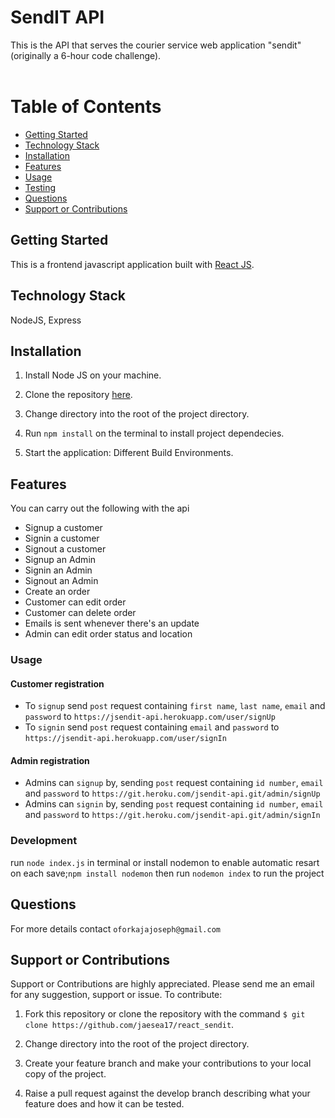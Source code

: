 # SendIT API

This is the API that serves the courier service web application "sendit"(originally a 6-hour code challenge).
<br />
<br />


# Table of Contents

- [Getting Started](#Getting-Started "Goto Getting-Started")
- [Technology Stack](#Technology-Stack "Goto Technology-Stack")
- [Installation](#Installation "Goto Installation")
- [Features](#Features "Goto Features")
- [Usage](#Usage "Goto Usage")
- [Testing](#Testing "Goto Testing")
- [Questions](#Questions "Goto Questions")
- [Support or Contributions](#Support-or-Contributions "Support-or-Contributions")

## Getting Started

This is a frontend javascript application built with [React JS](https://reactjs.org/).

## Technology Stack

NodeJS, Express

## Installation

1. Install Node JS on your machine.

2. Clone the repository [here](https://github.com/jaesea17/SendIt_api).

3. Change directory into the root of the project directory.

4. Run `npm install` on the terminal to install project dependecies.

5. Start the application: Different Build Environments.

## Features

You can carry out the following with the api
- Signup a customer <br>
- Signin a customer <br>
- Signout a customer <br>
- Signup an Admin <br>
- Signin an Admin <br>
- Signout an Admin <br>
- Create an order <br>
- Customer can edit order <br>
- Customer can delete order <br>
- Emails is sent whenever there's an update <br>
- Admin can edit order status and location


### Usage

#### Customer registration

- To `signup` send `post` request containing `first name`, `last name`, `email` and `password` to `https://jsendit-api.herokuapp.com/user/signUp` <br>
- To `signin` send `post` request containing `email` and `password` to `https://jsendit-api.herokuapp.com/user/signIn`

#### Admin registration

- Admins can `signup` by, sending `post` request containing `id number`, `email` and `password` to `https://git.heroku.com/jsendit-api.git/admin/signUp` <br>
- Admins can `signin` by, sending `post` request containing `id number`, `email` and `password` to `https://git.heroku.com/jsendit-api.git/admin/signIn`


### Development

run `node index.js` in terminal 
or install nodemon to enable automatic resart on each save;`npm install nodemon`
then run `nodemon index` to run the project

## Questions

For more details contact  `oforkajajoseph@gmail.com`

## Support or Contributions

Support or Contributions are highly appreciated. Please send me an email for any suggestion, support or issue. To contribute:

1. Fork this repository or clone the repository with the command
   `$ git clone https://github.com/jaesea17/react_sendit`.

2. Change directory into the root of the project directory.

3. Create your feature branch and make your contributions to your local copy of the project.

4. Raise a pull request against the develop branch describing what your feature does and how it can be tested.
